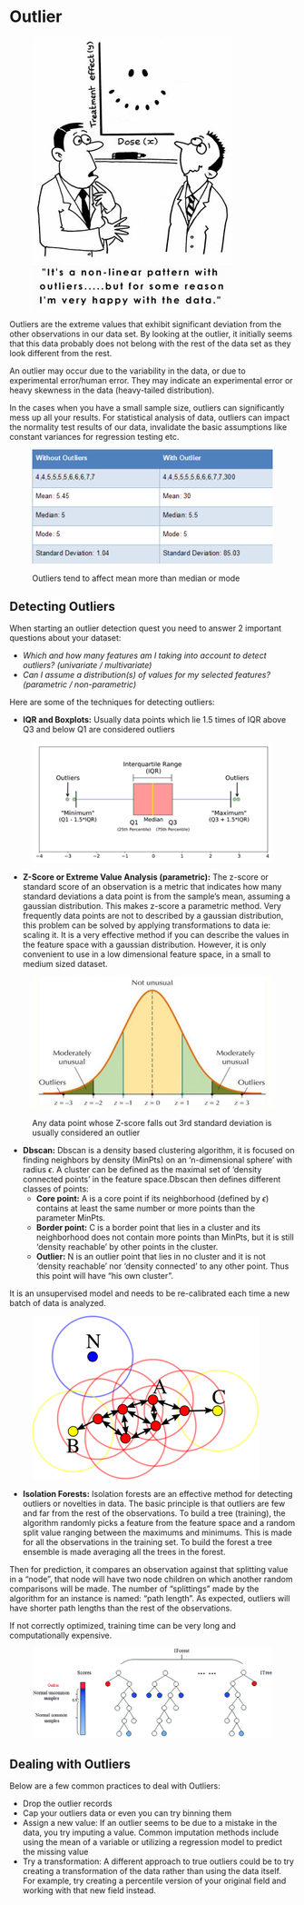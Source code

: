 # Outlier

<figure><img src="../../.gitbook/assets/outlier cartoon.png" alt=""><figcaption></figcaption></figure>

Outliers are the extreme values that exhibit significant deviation from the other observations in our data set. By looking at the outlier, it initially seems that this data probably does not belong with the rest of the data set as they look different from the rest.

An outlier may occur due to the variability in the data, or due to experimental error/human error. They may indicate an experimental error or heavy skewness in the data (heavy-tailed distribution).

In the cases when you have a small sample size, outliers can significantly mess up all your results. For statistical analysis of data, outliers can impact the normality test results of our data, invalidate the basic assumptions like constant variances for regression testing etc.

<figure><img src="../../.gitbook/assets/image2.png" alt=""><figcaption><p>Outliers tend to affect mean more than median or mode</p></figcaption></figure>

## Detecting Outliers

When starting an outlier detection quest you need to answer 2 important questions about your dataset:

* _Which and how many features am I taking into account to detect outliers? (univariate / multivariate)_
* _Can I assume a distribution(s) of values for my selected features? (parametric / non-parametric)_

Here are some of the techniques for detecting outliers:

* **IQR and Boxplots:** Usually data points which lie 1.5 times of IQR above Q3 and below Q1 are considered outliers

<figure><img src="../../.gitbook/assets/image3.png" alt=""><figcaption></figcaption></figure>

* **Z-Score or Extreme Value Analysis (parametric):** The z-score or standard score of an observation is a metric that indicates how many standard deviations a data point is from the sample’s mean, assuming a gaussian distribution. This makes z-score a parametric method. Very frequently data points are not to described by a gaussian distribution, this problem can be solved by applying transformations to data ie: scaling it. It is a very effective method if you can describe the values in the feature space with a gaussian distribution. However, it is only convenient to use in a low dimensional feature space, in a small to medium sized dataset.

<figure><img src="../../.gitbook/assets/image4.png" alt=""><figcaption><p>Any data point whose Z-score falls out 3rd standard deviation is usually considered an outlier</p></figcaption></figure>

* **Dbscan:** Dbscan is a density based clustering algorithm, it is focused on finding neighbors by density (MinPts) on an ‘n-dimensional sphere’ with radius $\epsilon$. A cluster can be defined as the maximal set of ‘density connected points’ in the feature space.Dbscan then defines different classes of points:
  * **Core point:** A is a core point if its neighborhood (defined by $\epsilon$) contains at least the same number or more points than the parameter MinPts.
  * **Border point:** C is a border point that lies in a cluster and its neighborhood does not contain more points than MinPts, but it is still ‘density reachable’ by other points in the cluster.
  * **Outlier:** N is an outlier point that lies in no cluster and it is not ‘density reachable’ nor ‘density connected’ to any other point. Thus this point will have “his own cluster”.

It is an unsupervised model and needs to be re-calibrated each time a new batch of data is analyzed.

<figure><img src="../../.gitbook/assets/image5.png" alt=""><figcaption></figcaption></figure>

* **Isolation Forests:** Isolation forests are an effective method for detecting outliers or novelties in data. The basic principle is that outliers are few and far from the rest of the observations. To build a tree (training), the algorithm randomly picks a feature from the feature space and a random split value ranging between the maximums and minimums. This is made for all the observations in the training set. To build the forest a tree ensemble is made averaging all the trees in the forest.

Then for prediction, it compares an observation against that splitting value in a “node”, that node will have two node children on which another random comparisons will be made. The number of “splittings” made by the algorithm for an instance is named: “path length”. As expected, outliers will have shorter path lengths than the rest of the observations.

If not correctly optimized, training time can be very long and computationally expensive.

<figure><img src="../../.gitbook/assets/image6.png" alt=""><figcaption></figcaption></figure>

## Dealing with Outliers

Below are a few common practices to deal with Outliers:

* Drop the outlier records
* Cap your outliers data or even you can try binning them
* Assign a new value: If an outlier seems to be due to a mistake in the data, you try imputing a value. Common imputation methods include using the mean of a variable or utilizing a regression model to predict the missing value
* Try a transformation: A different approach to true outliers could be to try creating a transformation of the data rather than using the data itself. For example, try creating a percentile version of your original field and working with that new field instead.
